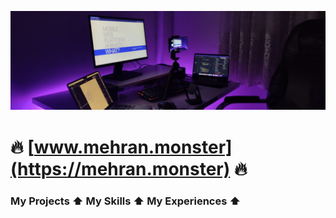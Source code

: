 
![Workspace](setup.png)

# 🔥    [www.mehran.monster](https://mehran.monster)    🔥

### My Projects ⬆️  My Skills ⬆️ My Experiences ⬆️


